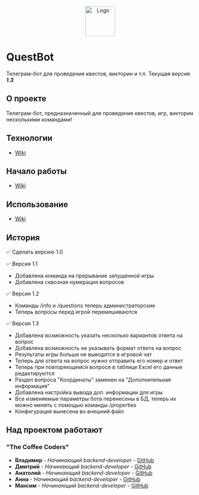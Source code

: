 <br/>
<p style="text-align: center;">
  <a href="https://github.com/ezuykow/QuestBot">
    <img src="https://github.com/ezuykow/QuestBot/blob/master/src/main/resources/pictures/logo.png?raw=true" alt="Logo" width="80" height="80">
  </a>

# QuestBot

Телеграм-бот для проведения квестов, викторин и т.п. Текущая версия ***1.3***

## О проекте

Телеграм-бот, предназначенный для проведения квестов, игр, викторин несколькими командами!

## Технологии

* [Wiki](https://github.com/ezuykow/QuestBot/wiki/%D0%98%D1%81%D0%BF%D0%BE%D0%BB%D1%8C%D0%B7%D1%83%D0%B5%D0%BC%D1%8B%D0%B5-%D1%82%D0%B5%D1%85%D0%BD%D0%BE%D0%BB%D0%BE%D0%B3%D0%B8%D0%B8)

## Начало работы
* [Wiki](https://github.com/ezuykow/QuestBot/wiki/%D0%9D%D0%B0%D1%87%D0%B0%D0%BB%D0%BE-%D1%80%D0%B0%D0%B1%D0%BE%D1%82%D1%8B)

## Использование

* [Wiki](https://github.com/ezuykow/QuestBot/wiki/%D0%98%D1%81%D0%BF%D0%BE%D0%BB%D1%8C%D0%B7%D0%BE%D0%B2%D0%B0%D0%BD%D0%B8%D0%B5)

## История

:white_check_mark: Сделать версию 1.0

:white_check_mark: Версия 1.1
* Добавлена команда на прерывание запущенной игры
* Добавлена сквозная нумерация вопросов

:white_check_mark: Версия 1.2
* Команды /info и /questions теперь администраторские
* Теперь вопросы перед игрой перемешиваются
  
:white_check_mark: Версия 1.3
* Добавлена возможность указать несколько вариантов ответа на вопрос
* Добавлена возможность не указывать формат ответа на вопрос
* Результаты игры больше не выводятся в игровой чат
* Теперь для ответа на вопрос нужно отправить его номер и ответ
* Теперь при повторяющемся вопросе в таблице Excel его данные редактируются
* Раздел вопроса "Координаты" заменен на "Дополнительная информация"
* Добавлена настройка вывода доп. информации для игры
* Все изменяемые параметры бота перенесены в БД, теперь их можно менять с помощью команды /properties
* Конфигурация вынесена во внешний файл

## Над проектом работают
### "The Coffee Coders"
* **Владимир** - *Начинающий backend-developer* - [GitHub](https://github.com/ezuykow/)
* **Дмитрий** - *Начинающий backend-developer* - [GitHub](https://github.com/AblDm)
* **Анатолий** - *Начинающий backend-developer* - [GitHub](https://github.com/Virusec)
* **Анна** - *Начинающий backend-developer* - [GitHub](https://github.com/AnnaAskerova)
* **Максим** - *Начинающий backend-developer* - [GitHub](https://github.com/maks2001916)

